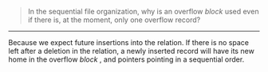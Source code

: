 > In the sequential file organization, why is an overflow _block_ used 
> even if there is, at the moment, only one overflow record? 

--------------------------------

Because we expect future insertions into the relation. If there is no 
space left after a deletion in the relation, a newly inserted record will have its 
new home in the overflow _block_ , and pointers pointing in a sequential order. 